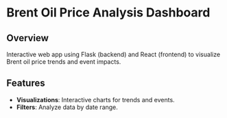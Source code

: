 # Brent Oil Price Analysis Dashboard

## Overview

Interactive web app using Flask (backend) and React (frontend) to visualize Brent oil price trends and event impacts.

## Features

- **Visualizations**: Interactive charts for trends and events.
- **Filters**: Analyze data by date range.